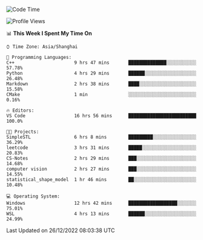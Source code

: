 <!--START_SECTION:waka-->
![Code Time](http://img.shields.io/badge/Code%20Time-504%20hrs-blue)

![Profile Views](http://img.shields.io/badge/Profile%20Views-8-blue)

📊 **This Week I Spent My Time On** 

```text
⌚︎ Time Zone: Asia/Shanghai

💬 Programming Languages: 
C++                      9 hrs 47 mins       ██████████████░░░░░░░░░░░   57.78% 
Python                   4 hrs 29 mins       ██████░░░░░░░░░░░░░░░░░░░   26.48% 
Markdown                 2 hrs 38 mins       ████░░░░░░░░░░░░░░░░░░░░░   15.58% 
CMake                    1 min               ░░░░░░░░░░░░░░░░░░░░░░░░░   0.16%

🔥 Editors: 
VS Code                  16 hrs 56 mins      █████████████████████████   100.0%

🐱‍💻 Projects: 
SimpleSTL                6 hrs 8 mins        █████████░░░░░░░░░░░░░░░░   36.29% 
leetcode                 3 hrs 31 mins       █████░░░░░░░░░░░░░░░░░░░░   20.83% 
CS-Notes                 2 hrs 29 mins       ███░░░░░░░░░░░░░░░░░░░░░░   14.68% 
computer vision          2 hrs 27 mins       ███░░░░░░░░░░░░░░░░░░░░░░   14.55% 
statistical_shape_model  1 hr 46 mins        ██░░░░░░░░░░░░░░░░░░░░░░░   10.48%

💻 Operating System: 
Windows                  12 hrs 42 mins      ██████████████████░░░░░░░   75.01% 
WSL                      4 hrs 13 mins       ██████░░░░░░░░░░░░░░░░░░░   24.99%

```


 Last Updated on 26/12/2022 08:03:38 UTC
<!--END_SECTION:waka-->
